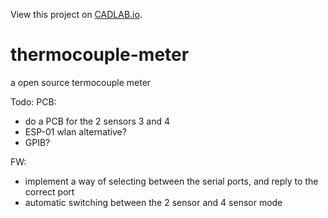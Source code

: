 View this project on [CADLAB.io](https://cadlab.io/project/1066). 

# thermocouple-meter
a open source termocouple meter


Todo:
PCB:
* do a PCB for the 2 sensors 3 and 4
* ESP-01 wlan alternative?
* GPIB?

FW:
* implement a way of selecting between the serial ports, and reply to the correct port
* automatic switching between the 2 sensor and 4 sensor mode
